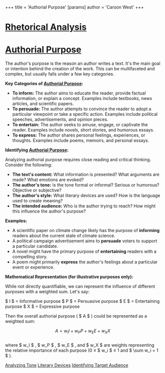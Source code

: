 +++
 title = 'Authorial Purpose'
[params]
	author = 'Carson West'
+++
# [Rhetorical Analysis](./../rhetorical-analysis/)
# [Authorial Purpose](./../authorial-purpose/)

The author's purpose is the reason an author writes a text.  It's the main goal or intention behind the creation of the work. This can be multifaceted and complex, but usually falls under a few key categories.

**Key Categories of [Authorial Purpose](./../authorial-purpose/):**

* **To inform:**  The author aims to educate the reader, provide factual information, or explain a concept.  Examples include textbooks, news articles, and scientific papers.
* **To persuade:** The author attempts to convince the reader to adopt a particular viewpoint or take a specific action.  Examples include political speeches, advertisements, and opinion pieces.
* **To entertain:** The author seeks to amuse, engage, or captivate the reader. Examples include novels, short stories, and humorous essays.
* **To express:** The author shares personal feelings, experiences, or thoughts. Examples include poems, memoirs, and personal essays.


**Identifying [Authorial Purpose](./../authorial-purpose/):**

Analyzing authorial purpose requires close reading and critical thinking.  Consider the following:

* **The text's content:** What information is presented? What arguments are made? What emotions are evoked?
* **The author's tone:** Is the tone formal or informal?  Serious or humorous?  Objective or subjective?
* **The author's style:**  What literary devices are used? How is the language used to create meaning?
* **The intended audience:** Who is the author trying to reach? How might this influence the author's purpose?


**Examples:**

* A scientific paper on climate change likely has the purpose of **informing** readers about the current state of climate science.
* A political campaign advertisement aims to **persuade** voters to support a particular candidate.
* A novel might have the primary purpose of **entertaining** readers with a compelling story.
* A poem might primarily **express** the author's feelings about a particular event or experience.


**Mathematical Representation (for illustrative purposes only):**

While not directly quantifiable, we can represent the influence of different purposes with a weighted sum.  Let's say:

 $ I $  = Informative purpose
 $ P $  = Persuasive purpose
 $ E $  = Entertaining purpose
 $ X $  = Expressive purpose

Then the overall authorial purpose ( $ A $ ) could be represented as a weighted sum:

 $$ A = w_I I + w_P P + w_E E + w_X X $$  
where  $ w_I $ ,  $ w_P $ ,  $ w_E $ , and  $ w_X $  are weights representing the relative importance of each purpose (0 ≤  $ w_i $  ≤ 1 and  $ \sum w_i = 1 $ ).

[Analyzing Tone](./../analyzing-tone/)  [Literary Devices](./../literary-devices/) [Identifying Target Audience](./../identifying-target-audience/)
